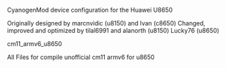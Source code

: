 CyanogenMod device configuration for the Huawei U8650

Originally designed by marcnvidic (u8150) and Ivan (c8650)
Changed, improved and optimized by tilal6991 and alanorth (u8150) Lucky76 (u8650)



cm11_armv6_u8650


All Files for compile unofficial cm11 armv6 for u8650

